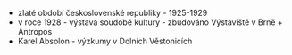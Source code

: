 - zlaté období československé republiky - 1925-1929
- v roce 1928 - výstava soudobé kultury - zbudováno Výstaviště v Brně + Antropos
- Karel Absolon - výzkumy v Dolních Věstonicích
